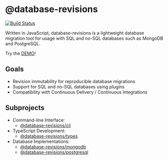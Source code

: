 # @database-revisions

[![Build Status](https://github.com/eddiecorrigall/database-revisions/actions/workflows/main.yml/badge.svg)](https://github.com/eddiecorrigall/database-revisions/actions/workflows/main.yml)

Written in JavaScript, database-revisions is a lightweight database migration tool for usage with SQL and no-SQL databases such as MongoDB and PostgreSQL.

Try the [DEMO](./demo/README.md)!

## Goals
- Revision immutability for reproducible database migrations
- Support for SQL and no-SQL databases using plugins
- Compatibility with Continuous Delivery / Continuous Integrations

## Subprojects

- Command-line Interface:
  - [@database-revisions/cli](./packages/cli/README.md)
- TypeScript Development:
  - [@database-revisions/types](./packages/types/README.md)
- Database Implementations:
  - [@database-revisions/mongodb](./packages/mongodb/README.md)
  - [@database-revisions/postgresql](./packages/postgresql/README.md)
